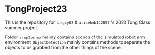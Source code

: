# TongProject23

This is the repository for `tangcy03` & `alicebob142857` 's 2023 Tong Class summer project.

Folder `vrepScenes` mainly contains scenes of the simulated robot arm environment, `ObjectDetection` mainly contains methods to seperate the objects to be grabbed from the other things of the scene.
